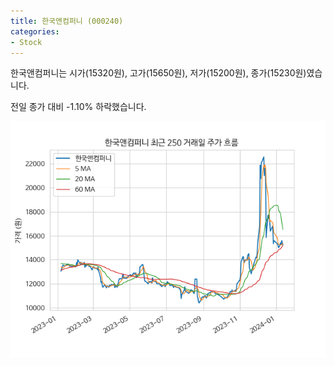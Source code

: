 ```yaml
---
title: 한국앤컴퍼니 (000240)
categories:
- Stock
---
```


한국앤컴퍼니는 시가(15320원), 고가(15650원), 저가(15200원), 종가(15230원)였습니다.

전일 종가 대비 -1.10% 하락했습니다.

<!-- more -->

![000240](/assets/images/stock/000240.png)